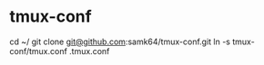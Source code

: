 # tmux-conf

cd ~/
git clone git@github.com:samk64/tmux-conf.git
ln -s tmux-conf/tmux.conf .tmux.conf
